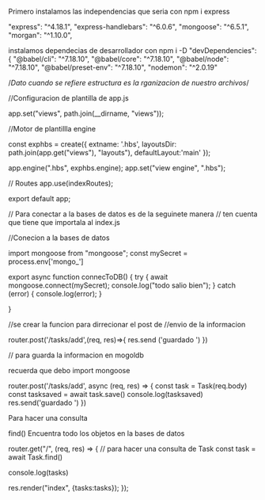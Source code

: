 


Primero instalamos las independencias que seria 
con npm i express

"express": "^4.18.1",
    "express-handlebars": "^6.0.6",
    "mongoose": "^6.5.1",
    "morgan": "^1.10.0",

instalamos dependecias de desarrollador 
con npm i -D 
  "devDependencies": {
    "@babel/cli": "^7.18.10",
    "@babel/core": "^7.18.10",
    "@babel/node": "^7.18.10",
    "@babel/preset-env": "^7.18.10",
    "nodemon": "^2.0.19"

/*Dato cuando se refiere estructura es la rganizacion de nuestro archivos*/


//Configuracion de plantilla de app.js

app.set("views", path.join(__dirname, "views"));

//Motor de plantillla engine

const exphbs = create({
  extname: '.hbs',
  layoutsDir: path.join(app.get("views"), "layouts"),
  defaultLayout:'main'
});

app.engine(".hbs", exphbs.engine);
app.set("view engine", ".hbs");

// Routes
app.use(indexRoutes);

export default app;



// Para conectar a la bases de datos 
es de la seguinete manera 
// ten cuenta que tiene que importala al index.js

//Conecion a la bases de datos


import mongoose from "mongoose";
const mySecret = process.env['mongo_']


export async function connecToDB() {
  try {
    await mongoose.connect(mySecret);
    console.log("todo salio bien");
  } catch (error) {
    console.log(error);
  }

}

//se  crear la funcion para dirrecionar el post de //envio de la informacion

router.post('/tasks/add',(req, res)=>{
  res.send ('guardado ')
})


// para guarda la informacion en mogoldb

recuerda que debo import mongoose


router.post('/tasks/add', async (req, res) => {
  const task = Task(req.body)
  const tasksaved = await task.save()
  console.log(tasksaved)
  res.send('guardado ')
})


Para hacer una consulta 

find() Encuentra todo los objetos en la bases de datos

router.get("/", (req, res) => {
 // para hacer una consulta de Task
 const task = await  Task.find()

 console.log(tasks)
  
 res.render("index", {tasks:tasks});
});

